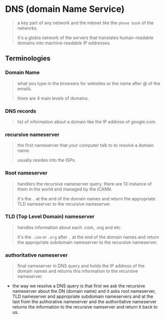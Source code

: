 # DNS (domain Name Service)

> a key part of any network and the intenet like the `phone book` of the networks.
>
> it's a globla network of the servers that translates human-readable domains into machine-readable IP addresses.

## Terminologies

### Domain Name

> what you type in the browsers for websites or the name after @ of the emails.
>
> there are 4 main levels of domains.

### DNS records

> list of information about a domain like the IP address of google.com.

### recursive nameserver

> the first nameserver that your computer talk to to resolve a domain name.
>
> usually resides into the ISPs.

### Root nameserver

> handlers the recursive nameserver query, there are 13 instance of them in the world and managed by the ICANN.
>
> it's the `.` at the end of the domain names and return the appropriate TLD nameserver to the recursive nameserver.

### TLD (Top Level Domain) nameserver

> handles information about each .com, .org and etc.
>
> it's the `.com` or `.org` after `.` at the end of the domain names and return the appropriate subdomain nameserver to the recursive nameserver.

### authoritative nameserver

> final nameserver in DNS query and holds the IP address of the domain names and returns this information to the recursive nameserver.

- the way we resolve a DNS query is that first we ask the recursive nameserver about the DN (domain name) and it asks root nameserver, TLD nameserver and appropriate subdomain nameservers and at the last from the authorative nameserver and the authoritative nameserver returns the information to the recursive namserver and return it back to us.
